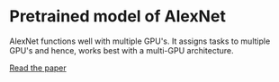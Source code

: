 # Pretrained model of AlexNet

AlexNet functions well with multiple GPU's.
It assigns tasks to multiple GPU's and hence, works best with a multi-GPU architecture.

[Read the paper](https://papers.nips.cc/paper/4824-imagenet-classification-with-deep-convolutional-neural-networks.pdf)
